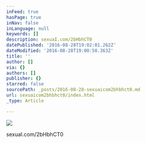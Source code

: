 ```yaml
---
inFeed: true
hasPage: true
inNav: false
inLanguage: null
keywords: []
description: sexuaI.com/2bHbhCT0
datePublished: '2016-08-28T19:02:01.262Z'
dateModified: '2016-08-28T19:00:50.363Z'
title: ''
author: []
via: {}
authors: []
publisher: {}
starred: false
sourcePath: _posts/2016-08-28-sexuaicom2bhbhct0.md
url: sexuaicom2bhbhct0/index.html
_type: Article

---
```

![](https://the-grid-user-content.s3-us-west-2.amazonaws.com/efb6d0f7-f6b7-4be7-a11a-f5fcf0463816.jpg)

sexuaI.com/2bHbhCT0
